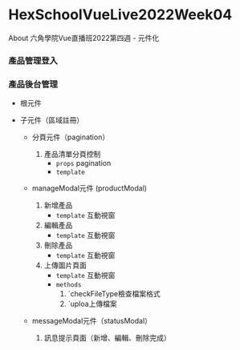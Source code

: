 # HexSchoolVueLive2022Week04
About 六角學院Vue直播班2022第四週 - 元件化

### 產品管理登入


### 產品後台管理
* 根元件

* 子元件（區域註冊）
  - 分頁元件（pagination）
    1. 產品清單分頁控制
        - `props` pagination
        - `template`
  
  - manageModal元件 (productModal)
    1. 新增產品
        - `template` 互動視窗
    3. 編輯產品
        - `template` 互動視窗
    5. 刪除產品
        - `template` 互動視窗
    7. 上傳圖片頁面
        - `template` 互動視窗
        - `methods`
            1. `checkFileType檢查檔案格式
            2. `uploa上傳檔案
  
  - messageModal元件（statusModal）
    1. 訊息提示頁面（新增、編輯、刪除完成） 
